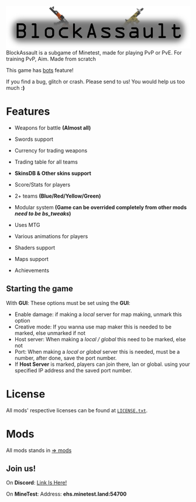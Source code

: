 ![BlockAssaultLogo](menu/header.png)
BlockAssault is a subgame of Minetest, made for playing PvP or PvE. For training PvP, Aim. Made from scratch

This game has [bots](https://github.com/EISHU-MT/bs_bots) feature!

If you find a bug, glitch or crash. Please send to us! You would help us too much **:)**
# Features

- Weapons for battle **(Almost all)**

- Swords support

- Currency for trading weapons

- Trading table for all teams

- **SkinsDB & Other skins support**

- Score/Stats for players

- 2+ teams **(Blue/Red/Yellow/Green)**

- Modular system **(Game can be overrided completely from other mods *need to be bs_tweaks*)**

- Uses MTG

- Various animations for players

- Shaders support

- Maps support

- Achievements

## Starting the game

With **GUI**:
These options must be set using the **GUI**:

 - Enable damage: if making a _local_ server for map making, unmark this option
 - Creative mode: If you wanna use map maker this is needed to be marked, else unmarked if not
 - Host server: When making a _local / global_ this need to be marked, else not
 - Port: When making a _local or global_ server this is needed, must be a number, after done, save the port number.
 - If **Host Server** is marked, players can join there, lan or global. using your specified IP address and the saved port number.

# License

All mods' respective licenses can be found at [`LICENSE.txt`](LICENSE.txt).

# Mods

All mods stands in [⇒ mods](mods/)

## Join us!

 On **Discord**: [Link Is Here!](https://discord.gg/EWRYqfKXP8)
 
 On **MineTest**: Address: **ehs.minetest.land:54700**
